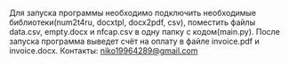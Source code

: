 Для запуска программы необходимо подключить необходимые библиотеки(num2t4ru, docxtpl, docx2pdf, csv), поместить файлы data.csv, empty.docx и nfcap.csv в одну папку с кодом(main.py).
После запуска программа выведет счёт на оплату в файле invoice.pdf и invoice.docx.
Контакты: niko19964289@gmail.com
